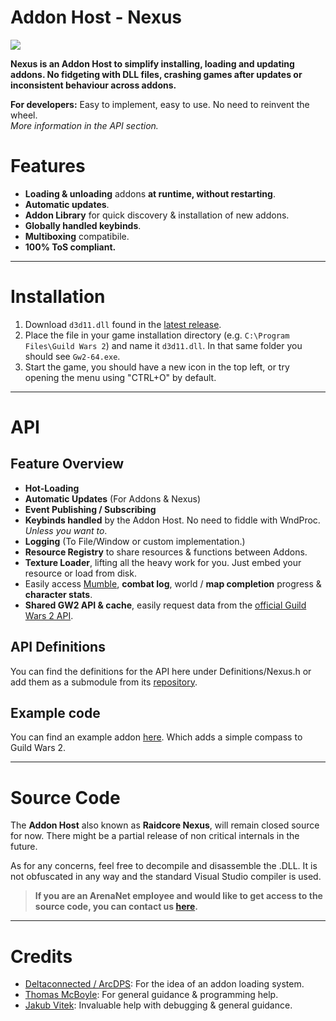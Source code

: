 # Addon Host - Nexus
[![](https://img.shields.io/discord/410828272679518241.svg?logo=discord&logoColor=ffffff&style=for-the-badge&color=blue)](https://discord.gg/Mvk7W7gjE4)

**Nexus is an Addon Host to simplify installing, loading and updating addons. No fidgeting with DLL files, crashing games after updates or inconsistent behaviour across addons.**

**For developers:** Easy to implement, easy to use. No need to reinvent the wheel.\
*More information in the API section.*

# Features
- **Loading & unloading** addons **at runtime, without restarting**.
- **Automatic updates**.
- **Addon Library** for quick discovery & installation of new addons.
- **Globally handled keybinds**.
- **Multiboxing** compatibile.
- **100% ToS compliant.**

---

# Installation
1. Download `d3d11.dll` found in the [latest release](https://api.raidcore.gg/nexus.dll).
2. Place the file in your game installation directory (e.g. `C:\Program Files\Guild Wars 2`) and name it `d3d11.dll`. In that same folder you should see `Gw2-64.exe`.
3. Start the game, you should have a new icon in the top left, or try opening the menu using "CTRL+O" by default.

---

# API

## Feature Overview
- **Hot-Loading**
- **Automatic Updates** (For Addons & Nexus)
- **Event Publishing / Subscribing**
- **Keybinds handled** by the Addon Host. No need to fiddle with WndProc. *Unless you want to*.
- **Logging** (To File/Window or custom implementation.)
- **Resource Registry** to share resources & functions between Addons.
- **Texture Loader**, lifting all the heavy work for you. Just embed your resource or load from disk.
- Easily access [Mumble](https://github.com/RaidcoreGG/RCGG-lib-mumble-api), **combat log**, world / **map completion** progress & **character stats**.
- **Shared GW2 API & cache**, easily request data from the [official Guild Wars 2 API](https://api.guildwars2.com/v2).

## API Definitions
You can find the definitions for the API here under Definitions/Nexus.h or add them as a submodule from its [repository](https://github.com/RaidcoreGG/RCGG-lib-nexus-api).

## Example code
You can find an example addon [here](https://github.com/RaidcoreGG/GW2-Compass). Which adds a simple compass to Guild Wars 2.

---

# Source Code
The **Addon Host** also known as **Raidcore Nexus**, will remain closed source for now. There might be a partial release of non critical internals in the future.

As for any concerns, feel free to decompile and disassemble the .DLL. It is not obfuscated in any way and the standard Visual Studio compiler is used.

> **If you are an ArenaNet employee and would like to get access to the source code, you can contact us [here](mailto:contact@raidcore.gg?subject=Nexus%20Source%20Code%20Request).**

---

# Credits
<!-- [GGDM](https://nkga.github.io/post/ggdm---combat-analysis-mod-for-guild-wars-2/): For the idea of a proxy dll & hot-loading. -->
- [Deltaconnected / ArcDPS](https://www.deltaconnected.com/arcdps/): For the idea of an addon loading system.
- [Thomas McBoyle](https://github.com/TMcBoyle): For general guidance & programming help.
- [Jakub Vitek](https://github.com/Sognus): Invaluable help with debugging & general guidance.
<!-- [Dear ImGui](): For the UI Framework and undescribable pain & suffering. (Though I learned to love ImGui.)
- [nlohmann::json](): For the JSON Framework and undescribable pain & suffering. -->